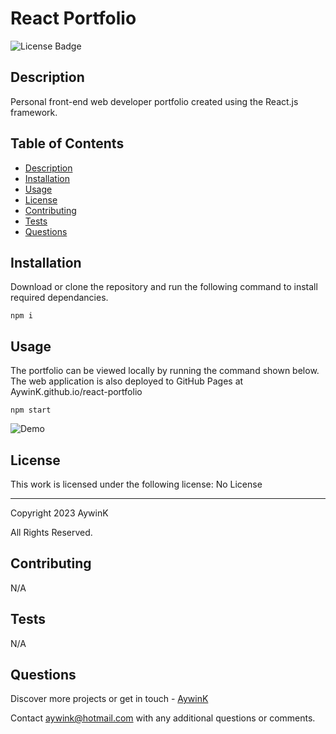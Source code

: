 
# React Portfolio

![License Badge](https://img.shields.io/badge/License-No_License-green?labelColor=434343)

## Description

Personal front-end web developer portfolio created using the React.js framework.

## Table of Contents

* [Description](#Description)
* [Installation](#Installation)
* [Usage](#Usage)
* [License](#License)
* [Contributing](#Contributing)
* [Tests](#Tests)
* [Questions](#Questions)

## Installation

Download or clone the repository and run the following command to install required dependancies.


```
npm i
```
    

## Usage

The portfolio can be viewed locally by running the command shown below. The web application is also deployed to GitHub Pages at AywinK.github.io/react-portfolio


```
npm start
```
    

![Demo](assets/images/demo.gif)

## License

This work is licensed under the following license: No License

---

 
Copyright 2023 AywinK

All Rights Reserved.


## Contributing

N/A

## Tests

N/A



## Questions

Discover more projects or get in touch - [AywinK](https://github.com/AywinK "My GitHub Profile")

Contact <aywink@hotmail.com> with any additional questions or comments.

